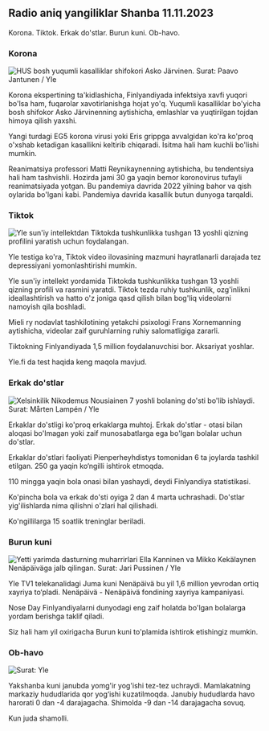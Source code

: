 ## Radio aniq yangiliklar Shanba 11.11.2023

Korona. Tiktok. Erkak do'stlar. Burun kuni. Ob-havo.

### Korona

![HUS bosh yuqumli kasalliklar shifokori Asko Järvinen. Surat: Paavo Jantunen / Yle](https://images.cdn.yle.fi/image/upload/c_crop,h_3027,w_5382,x_0,y_311/ar_1.7777777777777777,c_fill,g_faces,h_17/d_10/dq_auto:eco/f_auto/fl_lossy/v1699692578/39-1199235654f3bb0eba14)

Korona ekspertining ta'kidlashicha, Finlyandiyada infektsiya xavfi yuqori bo'lsa ham, fuqarolar xavotirlanishga hojat yo'q. Yuqumli kasalliklar bo'yicha bosh shifokor Asko Järvinenning aytishicha, emlashlar va yuqtirilgan tojdan himoya qilish yaxshi.

Yangi turdagi EG5 korona virusi yoki Eris grippga avvalgidan ko'ra ko'proq o'xshab ketadigan kasallikni keltirib chiqaradi. Isitma hali ham kuchli bo'lishi mumkin.

Reanimatsiya professori Matti Reynikaynenning aytishicha, bu tendentsiya hali ham tashvishli. Hozirda jami 30 ga yaqin bemor koronovirus tufayli reanimatsiyada yotgan. Bu pandemiya davrida 2022 yilning bahor va qish oylarida bo'lgani kabi. Pandemiya davrida kasallik butun dunyoga tarqaldi.

### Tiktok

![Yle sun'iy intellektdan Tiktokda tushkunlikka tushgan 13 yoshli qizning profilini yaratish uchun foydalangan. ](https://images.cdn.yle.fi/image/upload/c_crop,h_2955,w_5255,x_371,y_789/ar_1.7777777777777777,c_fill,g_faces,h_675,w_pr_co_00/d_1200:fl_lossy/v1697625813/39-1187987652fb3e8a7ce7)

Yle testiga ko'ra, Tiktok video ilovasining mazmuni hayratlanarli darajada tez depressiyani yomonlashtirishi mumkin.

Yle sun'iy intellekt yordamida Tiktokda tushkunlikka tushgan 13 yoshli qizning profili va rasmini yaratdi. Tiktok tezda ruhiy tushkunlik, ozg'inlikni ideallashtirish va hatto o'z joniga qasd qilish bilan bog'liq videolarni namoyish qila boshladi.

Mieli ry nodavlat tashkilotining yetakchi psixologi Frans Xornemanning aytishicha, videolar zaif guruhlarning ruhiy salomatligiga zararli.

Tiktokning Finlyandiyada 1,5 million foydalanuvchisi bor. Aksariyat yoshlar.

Yle.fi da test haqida keng maqola mavjud.

### Erkak do'stlar

![Xelsinkilik Nikodemus Nousiainen 7 yoshli bolaning do'sti bo'lib ishlaydi. Surat: Mårten Lampén / Yle](https://images.cdn.yle.fi/image/upload/c_crop,h_2250,w_4000,x_0,y_150/ar_1.777777777777777,c_fill,g_faces/_601w,q_auto:eco/f_auto/fl_lossy/v1699361417/39-1197061654a30293868a)

Erkaklar do'stligi ko'proq erkaklarga muhtoj. Erkak do'stlar - otasi bilan aloqasi bo'lmagan yoki zaif munosabatlarga ega bo'lgan bolalar uchun do'stlar.

Erkaklar do'stlari faoliyati Pienperheyhdistys tomonidan 6 ta joylarda tashkil etilgan. 250 ga yaqin ko‘ngilli ishtirok etmoqda.

110 mingga yaqin bola onasi bilan yashaydi, deydi Finlyandiya statistikasi.

Ko'pincha bola va erkak do'sti oyiga 2 dan 4 marta uchrashadi. Do'stlar yig'ilishlarda nima qilishni o'zlari hal qilishadi.

Ko'ngillilarga 15 soatlik treninglar beriladi.

### Burun kuni

![Yetti yarimda dasturning muharrirlari Ella Kanninen va Mikko Kekälaynen Nenäpäiväga jalb qilingan. Surat: Jari Pussinen / Yle](https://images.cdn.yle.fi/image/upload/c_crop,h_3125,w_5557,x_0,y_126/ar_1.777777777777777,c_fill,g_faces,h_10/d_pr.q_auto:eco/f_auto/fl_lossy/v1699531130/39-1198130654cc7a81d6f6)

Yle TV1 telekanalidagi Juma kuni Nenäpäivä bu yil 1,6 million yevrodan ortiq xayriya to‘pladi. Nenäpäivä - Nenäpäivä fondining xayriya kampaniyasi.

Nose Day Finlyandiyalarni dunyodagi eng zaif holatda bo'lgan bolalarga yordam berishga taklif qiladi.

Siz hali ham yil oxirigacha Burun kuni to'plamida ishtirok etishingiz mumkin.

### Ob-havo

![ Surat: Yle](https://images.cdn.yle.fi/image/upload/c_crop,h_1080,w_1919,x_0,y_0/ar_1.7777777777777777,c_fill,g_faces,h_675,w_1200/d_prq.au:eco/f_auto/fl_lossy/v1699717391/39-1199335654fa0f0a84d5)

Yakshanba kuni janubda yomg'ir yog'ishi tez-tez uchraydi. Mamlakatning markaziy hududlarida qor yog‘ishi kuzatilmoqda. Janubiy hududlarda havo harorati 0 dan -4 darajagacha. Shimolda -9 dan -14 darajagacha sovuq.

Kun juda shamolli.